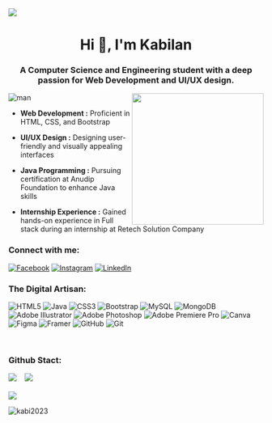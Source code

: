<img src="https://github.com/user-attachments/assets/71b8dcbe-859f-47a0-a5a6-7ccf762d4801">
 
<h1 align="center">Hi 👋, I'm Kabilan</h1>
<h3 align="center">A Computer Science and Engineering student with a deep passion for Web Development and UI/UX design.</h3>

<img src="gif.gif" alt="man">
<img align="right" width="260px" src="https://github.com/user-attachments/assets/3e9a952e-866a-43a9-9480-591269b7e919">

- **Web Development :** Proficient in HTML, CSS, and Bootstrap

- **UI/UX Design :** Designing user-friendly and visually appealing interfaces 
- **Java Programming :** Pursuing certification at Anudip Foundation to enhance Java skills
- **Internship Experience :** Gained hands-on experience in Full stack during an internship at Retech Solution Company <br>
  
<h3 align="left">Connect with me:</h3>
<p align="left">

  [![Facebook](https://img.shields.io/badge/Facebook-%231877F2.svg?logo=Facebook&logoColor=white)](https://facebook.com/mrkabii.mrkabii) [![Instagram](https://img.shields.io/badge/Instagram-%23E4405F.svg?logo=Instagram&logoColor=white)](https://instagram.com/secret.__.smily) [![LinkedIn](https://img.shields.io/badge/LinkedIn-%230077B5.svg?logo=linkedin&logoColor=white)](https://linkedin.com/in/devkabilan)
</p>

<h3 align="left">The Digital Artisan:</h3>

![HTML5](https://img.shields.io/badge/html5-%23E34F26.svg?style=for-the-badge&logo=html5&logoColor=white) ![Java](https://img.shields.io/badge/java-%23ED8B00.svg?style=for-the-badge&logo=openjdk&logoColor=white) ![CSS3](https://img.shields.io/badge/css3-%231572B6.svg?style=for-the-badge&logo=css3&logoColor=white) ![Bootstrap](https://img.shields.io/badge/bootstrap-%238511FA.svg?style=for-the-badge&logo=bootstrap&logoColor=white) ![MySQL](https://img.shields.io/badge/mysql-4479A1.svg?style=for-the-badge&logo=mysql&logoColor=white) ![MongoDB](https://img.shields.io/badge/MongoDB-%234ea94b.svg?style=for-the-badge&logo=mongodb&logoColor=white) ![Adobe Illustrator](https://img.shields.io/badge/adobe%20illustrator-%23FF9A00.svg?style=for-the-badge&logo=adobe%20illustrator&logoColor=white) ![Adobe Photoshop](https://img.shields.io/badge/adobe%20photoshop-%2331A8FF.svg?style=for-the-badge&logo=adobe%20photoshop&logoColor=white) ![Adobe Premiere Pro](https://img.shields.io/badge/Adobe%20Premiere%20Pro-9999FF.svg?style=for-the-badge&logo=Adobe%20Premiere%20Pro&logoColor=white) ![Canva](https://img.shields.io/badge/Canva-%2300C4CC.svg?style=for-the-badge&logo=Canva&logoColor=white) ![Figma](https://img.shields.io/badge/figma-%23F24E1E.svg?style=for-the-badge&logo=figma&logoColor=white) ![Framer](https://img.shields.io/badge/Framer-black?style=for-the-badge&logo=framer&logoColor=blue) ![GitHub](https://img.shields.io/badge/github-%23121011.svg?style=for-the-badge&logo=github&logoColor=white) ![Git](https://img.shields.io/badge/git-%23F05033.svg?style=for-the-badge&logo=git&logoColor=white)

<br>
<h3 align="left">Github Stact:</h3>

![](https://github-readme-stats.vercel.app/api?username=kabi2023&theme=dark&hide_border=false&include_all_commits=false&count_private=false)&nbsp;&nbsp;&nbsp;
![](https://github-readme-streak-stats.herokuapp.com/?user=kabi2023&theme=dark&hide_border=false)<br/><br>
![](https://github-readme-stats.vercel.app/api/top-langs/?username=kabi2023&theme=dark&hide_border=false&include_all_commits=false&count_private=false&layout=compact)<br>

<p align="left"> <img src="https://komarev.com/ghpvc/?username=kabi2023&label=Profile%20views&color=0e75b6&style=flat" alt="kabi2023" /> </p>
